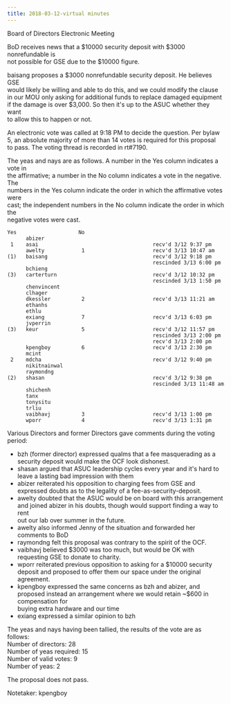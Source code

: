 ```yaml
---
title: 2018-03-12-virtual minutes
---
```

Board of Directors Electronic Meeting   

BoD receives news that a $10000 security deposit with $3000 nonrefundable is   
not possible for GSE due to the $10000 figure.   

baisang proposes a $3000 nonrefundable security deposit. He believes GSE   
would likely be willing and able to do this, and we could modify the clause   
in our MOU only asking for additional funds to replace damaged equipment   
if the damage is over $3,000. So then it's up to the ASUC whether they want   
to allow this to happen or not.   

An electronic vote was called at 9:18 PM to decide the question. Per bylaw   
5, an absolute majority of more than 14 votes is required for this proposal   
to pass. The voting thread is recorded in rt#7190.   

The yeas and nays are as follows. A number in the Yes column indicates a vote in   
the affirmative; a number in the No column indicates a vote in the negative. The   
numbers in the Yes column indicate the order in which the affirmative votes were   
cast; the independent numbers in the No column indicate the order in which the   
negative votes were cast.   

    Yes                    No   
          abizer   
     1    asai                                     recv'd 3/12 9:37 pm   
          awelty            1                      recv'd 3/13 10:47 am   
    (1)   baisang                                  recv'd 3/12 9:18 pm   
                                                   rescinded 3/13 6:00 pm   
          bchieng   
    (3)   carterturn                               recv'd 3/12 10:32 pm   
                                                   rescinded 3/13 1:50 pm   
          chenvincent   
          clhager   
          dkessler          2                      recv'd 3/13 11:21 am   
          ethanhs   
          ethlu   
          exiang            7                      recv'd 3/13 6:03 pm   
          jvperrin   
    (3)   keur              5                      recv'd 3/12 11:57 pm   
                                                   rescinded 3/13 2:00 pm   
                                                   recv'd 3/13 2:00 pm   
          kpengboy          6                      recv'd 3/13 2:30 pm   
          mcint   
     2    mdcha                                    recv'd 3/12 9:40 pm   
          nikitnainwal   
          raymondng   
    (2)   shasan                                   recv'd 3/12 9:38 pm   
                                                   rescinded 3/13 11:48 am   
          shichenh   
          tanx   
          tonysitu   
          trliu   
          vaibhavj          3                      recv'd 3/13 1:00 pm   
          wporr             4                      recv'd 3/13 1:31 pm   

Various Directors and former Directors gave comments during the voting period:   
 - bzh (former director) expressed qualms that a fee masquerading as a
   security deposit would make the OCF look dishonest.   
 - shasan argued that ASUC leadership cycles every year and it's hard to
   leave a lasting bad impression with them   
 - abizer reiterated his opposition to charging fees from GSE and expressed
   doubts as to the legality of a fee-as-security-deposit.   
 - awelty doubted that the ASUC would be on board with this arrangement and
   joined abizer in his doubts, though would support finding a way to rent   
   out our lab over summer in the future.   
 - awelty also informed Jenny of the situation and forwarded her comments to
   BoD   
 - raymondng felt this proposal was contrary to the spirit of the OCF.
 - vaibhavj believed $3000 was too much, but would be OK with requesting
   GSE to donate to charity.   
 - wporr reiterated previous opposition to asking for a $10000 security
   deposit and proposed to offer them our space under the original agreement.   
 - kpengboy expressed the same concerns as bzh and abizer, and proposed
   instead an arrangement where we would retain ~$600 in compensation for   
   buying extra hardware and our time   
 - exiang expressed a similar opinion to bzh

The yeas and nays having been tallied, the results of the vote are as follows:   
    Number of directors:     28   
    Number of yeas required: 15   
    Number of valid votes:   9   
    Number of yeas:          2   

The proposal does not pass.   

Notetaker: kpengboy   
